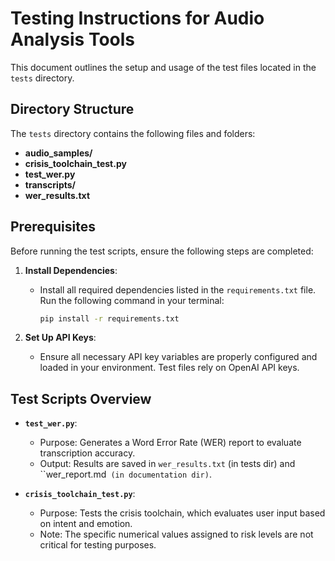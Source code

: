 # Testing Instructions for Audio Analysis Tools

This document outlines the setup and usage of the test files located in the `tests` directory.

## Directory Structure

The `tests` directory contains the following files and folders:

- **audio_samples/**
- **crisis_toolchain_test.py**
- **test_wer.py**
- **transcripts/**
- **wer_results.txt**

## Prerequisites

Before running the test scripts, ensure the following steps are completed:

1. **Install Dependencies**:
   - Install all required dependencies listed in the `requirements.txt` file. Run the following command in your terminal:
     ```bash
     pip install -r requirements.txt
     ```

2. **Set Up API Keys**:
   - Ensure all necessary API key variables are properly configured and loaded in your environment. Test files rely on OpenAI API keys.

## Test Scripts Overview

- **`test_wer.py`**:
  - Purpose: Generates a Word Error Rate (WER) report to evaluate transcription accuracy.
  - Output: Results are saved in `wer_results.txt` (in tests dir) and ``wer_report.md` (in documentation dir)`.

- **`crisis_toolchain_test.py`**:
  - Purpose: Tests the crisis toolchain, which evaluates user input based on intent and emotion.
  - Note: The specific numerical values assigned to risk levels are not critical for testing purposes.